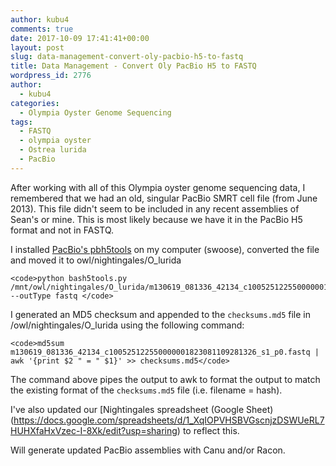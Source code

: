 ```yaml
---
author: kubu4
comments: true
date: 2017-10-09 17:41:41+00:00
layout: post
slug: data-management-convert-oly-pacbio-h5-to-fastq
title: Data Management - Convert Oly PacBio H5 to FASTQ
wordpress_id: 2776
author:
  - kubu4
categories:
  - Olympia Oyster Genome Sequencing
tags:
  - FASTQ
  - olympia oyster
  - Ostrea lurida
  - PacBio
---
```


After working with all of this Olympia oyster genome sequencing data, I remembered that we had an old, singular PacBio SMRT cell file (from June 2013). This file didn't seem to be included in any recent assemblies of Sean's or mine. This is most likely because we have it in the PacBio H5 format and not in FASTQ.

I installed [PacBio's pbh5tools](https://github.com/PacificBiosciences/pbh5tools) on my computer (swoose), converted the file and moved it to owl/nightingales/O_lurida


    
    <code>python bash5tools.py /mnt/owl/nightingales/O_lurida/m130619_081336_42134_c100525122550000001823081109281326_s1_p0.bas.h5 --outType fastq </code>



I generated an MD5 checksum and appended to the `checksums.md5` file in /owl/nightingales/O_lurida using the following command:


    
    <code>md5sum m130619_081336_42134_c100525122550000001823081109281326_s1_p0.fastq | awk '{print $2 " = " $1}' >> checksums.md5</code>



The command above pipes the output to awk to format the output to match the existing format of the `checksums.md5` file (i.e. filename = hash).

I've also updated our [Nightingales spreadsheet (Google Sheet)(https://docs.google.com/spreadsheets/d/1_XqIOPVHSBVGscnjzDSWUeRL7HUHXfaHxVzec-I-8Xk/edit?usp=sharing) to reflect this.

Will generate updated PacBio assemblies with Canu and/or Racon.
